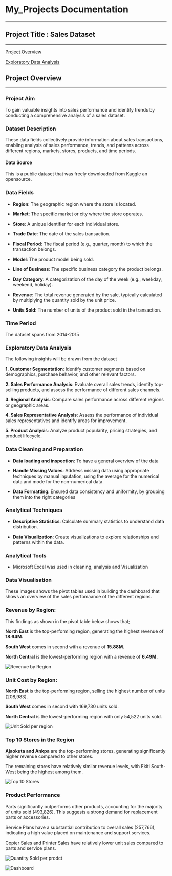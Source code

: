 # My_Projects Documentation
---
## Project Title : Sales Dataset

---
[Project Overview](#project-overview)

[Exploratory Data Analysis](#eploratory-dataanalysis)

## Project Overview
---
### Project Aim
To gain valuable insights into sales performance and identify trends by conducting a comprehensive analysis of a sales dataset.

### Dataset Description
These data fields collectively provide information about sales transactions, enabling analysis of sales performance, trends, and patterns across different regions, markets, stores, products, and time periods.

#### Data Source 
This is a public dataset that was freely downloaded from Kaggle an opensource.

### Data Fields
- **Region**: The geographic region where the store is located.

- **Market**: The specific market or city where the store operates.

- **Store**: A unique identifier for each individual store.

- **Trade Date**: The date of the sales transaction.

- **Fiscal Period**: The fiscal period (e.g., quarter, month) to which the transaction belongs.

- **Model**: The product model being sold.

- **Line of Business**: The specific business category the product belongs.

- **Day Category**: A categorization of the day of the week (e.g., weekday, weekend, holiday).

- **Revenue**: The total revenue generated by the sale, typically calculated by multiplying the quantity sold by the unit price.

- **Units Sold**: The number of units of the product sold in the transaction.

### Time Period
The dataset spans from 2014-2015 
 
### Exploratory Data Analysis
The following insights will be drawn from the dataset

**1. Customer Segmentation**: Identify customer segments based on demographics, purchase behavior, and other relevant factors.

**2. Sales Performance Analysis**: Evaluate overall sales trends, identify top-selling products, and assess the performance of different sales channels.

**3. Regional Analysis**: Compare sales performance across different regions or geographic areas.

**4. Sales Representative Analysis**: Assess the performance of individual sales representatives and identify areas for improvement.

**5. Product Analysi**s: Analyze product popularity, pricing strategies, and product lifecycle.

### Data Cleaning and Preparation

- **Data loading and inspection**: To have a general overview of the data

- **Handle Missing Values**: Address missing data using appropriate techniques by manual inputation, using the average for the numerical data and mode for the non-numerical data.

- **Data Formatting**: Ensured data consistency and uniformity, by grouping them into the right categories

### Analytical Techniques

- **Descriptive Statistics**: Calculate summary statistics  to understand data distribution.

- **Data Visualization**: Create visualizations to explore relationships and patterns within the data.

### Analytical Tools 
- Microsoft Excel was used in cleaning, analysis and Visualization
  
### Data Visualisation

These images shows the pivot tables used in building the dashboard that shows an overview of the sales perfomaance of the different regions.

### Revenue by Region: 
This findings as shown in the pivot table below shows that;

**North East** is the top-performing region, generating the highest revenue of **18.64M.**

**South West** comes in second with a revenue of **15.88M.**

**North Central** is the lowest-performing region with a revenue of **6.49M.**

![Revenue by Region](https://github.com/user-attachments/assets/5320f782-cf30-468a-9b13-9008a84c9bbd)

### Unit Cost by Region:

**North East** is the top-performing region, selling the highest number of units (208,983).

**South West** comes in second with 169,730 units sold.

**North Central** is the lowest-performing region with only 54,522 units sold.

![Unit Sold per region](https://github.com/user-attachments/assets/4d51c13d-7d10-4fcb-9179-5be6c605ddc0)

### Top 10 Stores in the Region

**Ajaokuta and Ankpa** are the top-performing stores, generating significantly higher revenue compared to other stores.

The remaining stores have relatively similar revenue levels, with Ekiti South-West being the highest among them.

![Top 10 Stores](https://github.com/user-attachments/assets/0aeb0d83-28c5-40a2-9623-a1235c34302c)

### Product Performance

Parts significantly outperforms other products, accounting for the majority of units sold (493,826). This suggests a strong demand for replacement parts or accessories.

Service Plans have a substantial contribution to overall sales (257,766), indicating a high value placed on maintenance and support services.

Copier Sales and Printer Sales have relatively lower unit sales compared to parts and service plans.

![Quantity Sold per prodct](https://github.com/user-attachments/assets/ca0871dd-17d6-4e51-ab9b-c2e626ff2021)

![Dashboard](https://github.com/user-attachments/assets/912a22c1-8cf4-485d-a4bd-a6f96f14394a)

